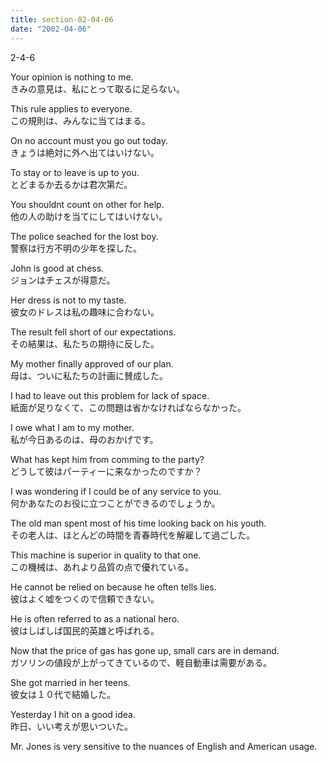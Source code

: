 ```yaml
---
title: section-02-04-06
date: "2002-04-06"
---
```


2-4-6

<!-- end -->

Your opinion is nothing to me.  
きみの意見は、私にとって取るに足らない。  

This rule applies to everyone.  
この規則は、みんなに当てはまる。  

On no account must you go out today.  
きょうは絶対に外へ出てはいけない。  

To stay or to leave is up to you.  
とどまるか去るかは君次第だ。  

You shouldnt count on other for help.  
他の人の助けを当てにしてはいけない。  

The police seached for the lost boy.  
警察は行方不明の少年を探した。  

John is good at chess.  
ジョンはチェスが得意だ。  

Her dress is not to my taste.  
彼女のドレスは私の趣味に合わない。  

The result fell short of our expectations.  
その結果は、私たちの期待に反した。  

My mother finally approved of our plan.  
母は、ついに私たちの計画に賛成した。  

I had to leave out this problem for lack of space.  
紙面が足りなくて、この問題は省かなければならなかった。  

I owe what I am to my mother.  
私が今日あるのは、母のおかげです。  

What has kept him from comming to the party?  
どうして彼はパーティーに来なかったのですか？  

I was wondering if I could be of any service to you.  
何かあなたのお役に立つことができるのでしょうか。  

The old man spent most of his time looking back on his youth.  
その老人は、ほとんどの時間を青春時代を解雇して過ごした。  

This machine is superior in quality to that one.  
この機械は、あれより品質の点で優れている。  

He cannot be relied on because he often tells lies.  
彼はよく嘘をつくので信頼できない。  

He is often referred to as a national hero.  
彼はしばしば国民的英雄と呼ばれる。  

Now that the price of gas has gone up, small cars are in demand.  
ガソリンの値段が上がってきているので、軽自動車は需要がある。  

She got married in her teens.  
彼女は１０代で結婚した。  

Yesterday I hit on a good idea.  
昨日、いい考えが思いついた。  

Mr. Jones is very sensitive to the nuances of English and American usage.  

